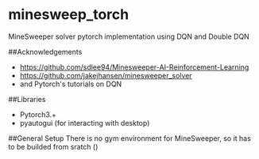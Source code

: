 # minesweep_torch

MineSweeper solver pytorch implementation using DQN and Double DQN

##Acknowledgements
* https://github.com/sdlee94/Minesweeper-AI-Reinforcement-Learning
* https://github.com/jakejhansen/minesweeper_solver
* and Pytorch's tutorials on DQN
 
##Libraries
* Pytorch3.+ 
* pyautogui (for interacting with desktop)

##General Setup
There is no gym environment for MineSweeper, so it has to be builded from sratch ()
